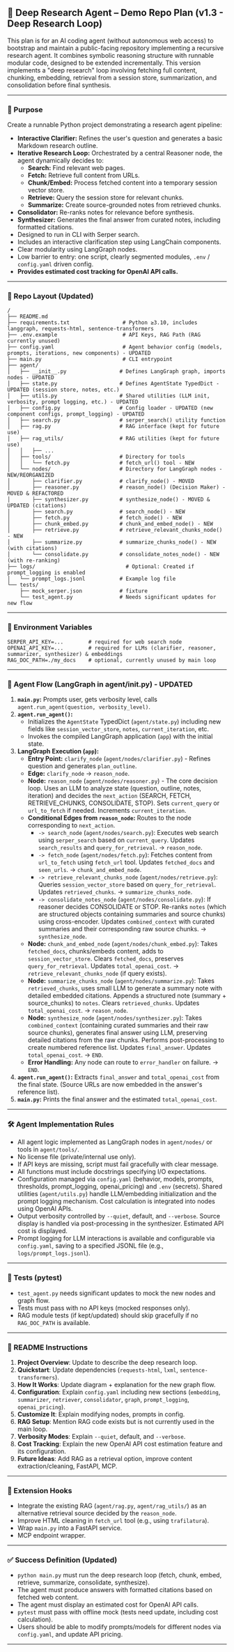 ## 🧠 Deep Research Agent – Demo Repo Plan (v1.3 - Deep Research Loop)

This plan is for an AI coding agent (without autonomous web access) to bootstrap and maintain a public-facing repository implementing a recursive research agent. It combines symbolic reasoning structure with runnable modular code, designed to be extended incrementally. This version implements a "deep research" loop involving fetching full content, chunking, embedding, retrieval from a session store, summarization, and consolidation before final synthesis.

---

### 🎯 Purpose

Create a runnable Python project demonstrating a research agent pipeline:

*   **Interactive Clarifier:** Refines the user's question and generates a basic Markdown research outline.
*   **Iterative Research Loop:** Orchestrated by a central Reasoner node, the agent dynamically decides to:
    *   **Search:** Find relevant web pages.
    *   **Fetch:** Retrieve full content from URLs.
    *   **Chunk/Embed:** Process fetched content into a temporary session vector store.
    *   **Retrieve:** Query the session store for relevant chunks.
    *   **Summarize:** Create source-grounded notes from retrieved chunks.
*   **Consolidator:** Re-ranks notes for relevance before synthesis.
*   **Synthesizer:** Generates the final answer from curated notes, including formatted citations.
*   Designed to run in CLI with Serper search.
*   Includes an interactive clarification step using LangChain components.
*   Clear modularity using LangGraph nodes.
*   Low barrier to entry: one script, clearly segmented modules, `.env` / `config.yaml` driven config.
*   **Provides estimated cost tracking for OpenAI API calls.**

---

### 📂 Repo Layout (Updated)

```
/
├── README.md
├── requirements.txt                 # Python ≥3.10, includes langgraph, requests-html, sentence-transformers
├── .env.example                     # API Keys, RAG Path (RAG currently unused)
├── config.yaml                      # Agent behavior config (models, prompts, iterations, new components) - UPDATED
├── main.py                          # CLI entrypoint
├── agent/
│   ├── __init__.py                 # Defines LangGraph graph, imports nodes - UPDATED
│   ├── state.py                    # Defines AgentState TypedDict - UPDATED (session store, notes, etc.)
│   ├── utils.py                    # Shared utilities (LLM init, verbosity, prompt logging, etc.) - UPDATED
│   ├── config.py                   # Config loader - UPDATED (new component configs, prompt_logging) - UPDATED
│   ├── search.py                   # serper_search() utility function
│   ├── rag.py                      # RAG interface (kept for future use)
│   ├── rag_utils/                  # RAG utilities (kept for future use)
│   │   ├── ...
│   ├── tools/                      # Directory for tools
│   │   └── fetch.py                # fetch_url() tool - NEW
│   └── nodes/                      # Directory for LangGraph nodes - NEW/REORGANIZED
│       ├── clarifier.py            # clarify_node() - MOVED
│       ├── reasoner.py             # reason_node() (Decision Maker) - MOVED & REFACTORED
│       ├── synthesizer.py          # synthesize_node() - MOVED & UPDATED (citations)
│       ├── search.py               # search_node() - NEW
│       ├── fetch.py                # fetch_node() - NEW
│       ├── chunk_embed.py          # chunk_and_embed_node() - NEW
│       ├── retrieve.py             # retrieve_relevant_chunks_node() - NEW
│       ├── summarize.py            # summarize_chunks_node() - NEW (with citations)
│       └── consolidate.py          # consolidate_notes_node() - NEW (with re-ranking)
├── logs/                             # Optional: Created if prompt_logging is enabled
│   └── prompt_logs.jsonl           # Example log file
└── tests/
    ├── mock_serper.json            # fixture
    └── test_agent.py               # Needs significant updates for new flow
```

---

### 🔑 Environment Variables

```
SERPER_API_KEY=...        # required for web search node
OPENAI_API_KEY=...        # required for LLMs (clarifier, reasoner, summarizer, synthesizer) & embeddings
RAG_DOC_PATH=./my_docs    # optional, currently unused by main loop
```

---

### 🚀 Agent Flow (LangGraph in agent/__init__.py) - UPDATED

1.  **`main.py`:** Prompts user, gets verbosity level, calls `agent.run_agent(question, verbosity_level)`.
2.  **`agent.run_agent()`:**
    *   Initializes the `AgentState` TypedDict (`agent/state.py`) including new fields like `session_vector_store`, `notes`, `current_iteration`, etc.
    *   Invokes the compiled LangGraph application (`app`) with the initial state.
3.  **LangGraph Execution (`app`):**
    *   **Entry Point:** `clarify_node` (`agent/nodes/clarifier.py`) - Refines question and generates `plan_outline`.
    *   **Edge:** `clarify_node` -> `reason_node`.
    *   **Node:** `reason_node` (`agent/nodes/reasoner.py`) - The core decision loop. Uses an LLM to analyze state (question, outline, notes, iteration) and decides the `next_action` (SEARCH, FETCH, RETRIEVE_CHUNKS, CONSOLIDATE, STOP). Sets `current_query` or `url_to_fetch` if needed. Increments `current_iteration`.
    *   **Conditional Edges from `reason_node`:** Routes to the node corresponding to `next_action`.
        *   `-> search_node` (`agent/nodes/search.py`): Executes web search using `serper_search` based on `current_query`. Updates `search_results` and `query_for_retrieval`. -> `reason_node`.
        *   `-> fetch_node` (`agent/nodes/fetch.py`): Fetches content from `url_to_fetch` using `fetch_url` tool. Updates `fetched_docs` and `seen_urls`. -> `chunk_and_embed_node`.
        *   `-> retrieve_relevant_chunks_node` (`agent/nodes/retrieve.py`): Queries `session_vector_store` based on `query_for_retrieval`. Updates `retrieved_chunks`. -> `summarize_chunks_node`.
        *   `-> consolidate_notes_node` (`agent/nodes/consolidate.py`): If reasoner decides CONSOLIDATE or STOP. Re-ranks `notes` (which are structured objects containing summaries and source chunks) using cross-encoder. Updates `combined_context` with curated summaries and their corresponding raw source chunks. -> `synthesize_node`.
    *   **Node:** `chunk_and_embed_node` (`agent/nodes/chunk_embed.py`): Takes `fetched_docs`, chunks/embeds content, adds to `session_vector_store`. Clears `fetched_docs`, preserves `query_for_retrieval`. Updates `total_openai_cost`. -> `retrieve_relevant_chunks_node` (if query exists).
    *   **Node:** `summarize_chunks_node` (`agent/nodes/summarize.py`): Takes `retrieved_chunks`, uses small LLM to generate a summary note with detailed embedded citations. Appends a structured note (summary + source_chunks) to `notes`. Clears `retrieved_chunks`. Updates `total_openai_cost`. -> `reason_node`.
    *   **Node:** `synthesize_node` (`agent/nodes/synthesizer.py`): Takes `combined_context` (containing curated summaries and their raw source chunks), generates final answer using LLM, preserving detailed citations from the raw chunks. Performs post-processing to create numbered reference list. Updates `final_answer`. Updates `total_openai_cost`. -> `END`.
    *   **Error Handling:** Any node can route to `error_handler` on failure. -> `END`.
4.  **`agent.run_agent()`:** Extracts `final_answer` and `total_openai_cost` from the final state. (Source URLs are now embedded in the answer's reference list).
5.  **`main.py`:** Prints the final answer and the estimated `total_openai_cost`.

---

### 🛠 Agent Implementation Rules

*   All agent logic implemented as LangGraph nodes in `agent/nodes/` or tools in `agent/tools/`.
*   No license file (private/internal use only).
*   If API keys are missing, script must fail gracefully with clear message.
*   All functions must include docstrings specifying I/O expectations.
*   Configuration managed via `config.yaml` (behavior, models, prompts, thresholds, prompt_logging, openai_pricing) and `.env` (secrets). Shared utilities (`agent/utils.py`) handle LLM/embedding initialization and the prompt logging mechanism. Cost calculation is integrated into nodes using OpenAI APIs.
*   Output verbosity controlled by `--quiet`, default, and `--verbose`. Source display is handled via post-processing in the synthesizer. Estimated API cost is displayed.
*   Prompt logging for LLM interactions is available and configurable via `config.yaml`, saving to a specified JSONL file (e.g., `logs/prompt_logs.jsonl`).

---

### 🧪 Tests (pytest)

*   `test_agent.py` needs significant updates to mock the new nodes and graph flow.
*   Tests must pass with no API keys (mocked responses only).
*   RAG module tests (if kept/updated) should skip gracefully if no `RAG_DOC_PATH` is available.

---

### 📘 README Instructions

1.  **Project Overview**: Update to describe the deep research loop.
2.  **Quickstart**: Update dependencies (`requests-html`, `lxml`, `sentence-transformers`).
3.  **How It Works**: Update diagram + explanation for the new graph flow.
4.  **Configuration**: Explain `config.yaml` including new sections (`embedding`, `summarizer`, `retriever`, `consolidator`, `graph`, `prompt_logging`, `openai_pricing`).
5.  **Customize It**: Explain modifying nodes, prompts in config.
6.  **RAG Setup**: Mention RAG code exists but is not currently used in the main loop.
7.  **Verbosity Modes**: Explain `--quiet`, default, and `--verbose`.
8.  **Cost Tracking**: Explain the new OpenAI API cost estimation feature and its configuration.
9.  **Future Ideas**: Add RAG as a retrieval option, improve content extraction/cleaning, FastAPI, MCP.

---

### 🔌 Extension Hooks

*   Integrate the existing RAG (`agent/rag.py`, `agent/rag_utils/`) as an alternative retrieval source decided by the `reason_node`.
*   Improve HTML cleaning in `fetch_url` tool (e.g., using `trafilatura`).
*   Wrap `main.py` into a FastAPI service.
*   MCP endpoint wrapper.

---

### ✅ Success Definition (Updated)

*   `python main.py` must run the deep research loop (fetch, chunk, embed, retrieve, summarize, consolidate, synthesize).
*   The agent must produce answers with formatted citations based on fetched web content.
*   The agent must display an estimated cost for OpenAI API calls.
*   `pytest` must pass with offline mock (tests need update, including cost calculation).
*   Users should be able to modify prompts/models for different nodes via `config.yaml`, and update API pricing.

---